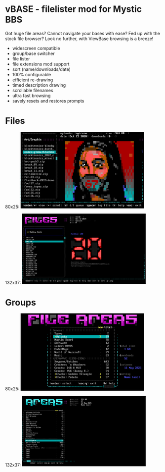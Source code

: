 # vBASE - filelister mod for Mystic BBS

Got huge file areas? Cannot navigate your bases with ease? Fed up with the stock file browser? Look no further, with ViewBase browsing is a breeze! 

* widescreen compatible
* group/base switcher
* file lister
* file extensions mod support
* sort (name/downloads/date)
* 100% configurable
* efficient re-drawing
* timed description drawing
* scrollable filenames
* ultra fast browsing
* savely resets and restores prompts

# Files

80x25:
<img src="screenshot - files 80x25.png" alt="80x25" width="400"/>

132x37:
<img src="screenshot - files 132x37.png" alt="132x37" width="400"/>


# Groups

80x25:
<img src="screenshot - groups 80x25.png" alt="80x25" width="400"/>

132x37:
<img src="screenshot - groups 132x37.png" alt="132x37" width="400"/>



